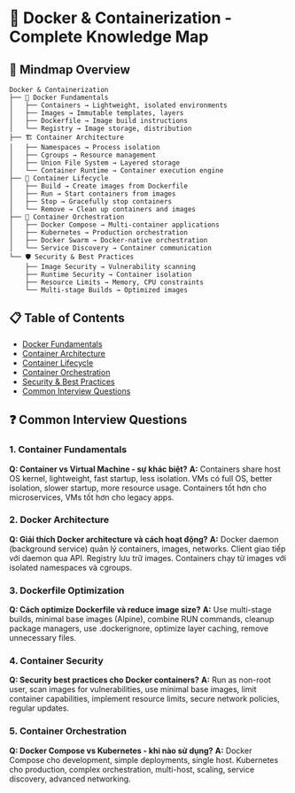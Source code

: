 # 🐳 Docker & Containerization - Complete Knowledge Map

## 🧠 Mindmap Overview
```
Docker & Containerization
├── 🐳 Docker Fundamentals
│   ├── Containers → Lightweight, isolated environments
│   ├── Images → Immutable templates, layers
│   ├── Dockerfile → Image build instructions
│   └── Registry → Image storage, distribution
├── 🏗️ Container Architecture
│   ├── Namespaces → Process isolation
│   ├── Cgroups → Resource management
│   ├── Union File System → Layered storage
│   └── Container Runtime → Container execution engine
├── 🔄 Container Lifecycle
│   ├── Build → Create images from Dockerfile
│   ├── Run → Start containers from images
│   ├── Stop → Gracefully stop containers
│   └── Remove → Clean up containers and images
├── 🚀 Container Orchestration
│   ├── Docker Compose → Multi-container applications
│   ├── Kubernetes → Production orchestration
│   ├── Docker Swarm → Docker-native orchestration
│   └── Service Discovery → Container communication
└── 🛡️ Security & Best Practices
    ├── Image Security → Vulnerability scanning
    ├── Runtime Security → Container isolation
    ├── Resource Limits → Memory, CPU constraints
    └── Multi-stage Builds → Optimized images
```

## 📋 Table of Contents
- [Docker Fundamentals](#docker-fundamentals)
- [Container Architecture](#container-architecture)
- [Container Lifecycle](#container-lifecycle)
- [Container Orchestration](#container-orchestration)
- [Security & Best Practices](#security--best-practices)
- [Common Interview Questions](#common-interview-questions)

## ❓ Common Interview Questions

### 1. Container Fundamentals
**Q: Container vs Virtual Machine - sự khác biệt?**
**A:** Containers share host OS kernel, lightweight, fast startup, less isolation. VMs có full OS, better isolation, slower startup, more resource usage. Containers tốt hơn cho microservices, VMs tốt hơn cho legacy apps.

### 2. Docker Architecture
**Q: Giải thích Docker architecture và cách hoạt động?**
**A:** Docker daemon (background service) quản lý containers, images, networks. Client giao tiếp với daemon qua API. Registry lưu trữ images. Containers chạy từ images với isolated namespaces và cgroups.

### 3. Dockerfile Optimization
**Q: Cách optimize Dockerfile và reduce image size?**
**A:** Use multi-stage builds, minimal base images (Alpine), combine RUN commands, cleanup package managers, use .dockerignore, optimize layer caching, remove unnecessary files.

### 4. Container Security
**Q: Security best practices cho Docker containers?**
**A:** Run as non-root user, scan images for vulnerabilities, use minimal base images, limit container capabilities, implement resource limits, secure network policies, regular updates.

### 5. Container Orchestration
**Q: Docker Compose vs Kubernetes - khi nào sử dụng?**
**A:** Docker Compose cho development, simple deployments, single host. Kubernetes cho production, complex orchestration, multi-host, scaling, service discovery, advanced networking. 